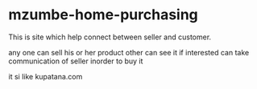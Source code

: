 # mzumbe-home-purchasing

This is site which help connect between seller and customer.


any one can sell his or her product other can see it if interested can take communication of seller inorder to buy it


it si like kupatana.com

